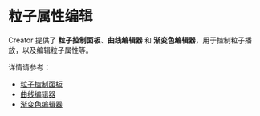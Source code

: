 # 粒子属性编辑

Creator 提供了 **粒子控制面板**、**曲线编辑器** 和 **渐变色编辑器**，用于控制粒子播放，以及编辑粒子属性等。

详情请参考：

- [粒子控制面板](particle-effect-panel.md)
- [曲线编辑器](curve-editor.md)
- [渐变色编辑器](gradient-editor.md)
